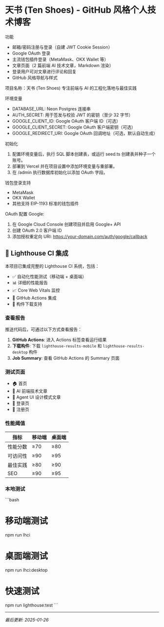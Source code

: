 # 天书 (Ten Shoes) - GitHub 风格个人技术博客

功能
- 邮箱/密码注册与登录（自建 JWT Cookie Session）
- Google OAuth 登录
- 主流钱包插件登录（MetaMask、OKX Wallet 等）
- 文章页面（2 篇前端 AI 技术文章，Markdown 渲染）
- 登录用户可对文章进行评论和回复
- GitHub 风格导航与样式

项目名称：天书 (Ten Shoes)
专注前端与 AI 的工程化落地与最佳实践

环境变量
- DATABASE_URL: Neon Postgres 连接串
- AUTH_SECRET: 用于签发与校验 JWT 的密钥（至少 32 字节）
- GOOGLE_CLIENT_ID: Google OAuth 客户端 ID（可选）
- GOOGLE_CLIENT_SECRET: Google OAuth 客户端密钥（可选）
- GOOGLE_REDIRECT_URI: Google OAuth 回调地址（可选，默认自动生成）

初始化
1. 配置环境变量后，执行 SQL 脚本创建表，或运行 seed.ts 创建表并种子一个账号。
2. 部署到 Vercel 并在项目设置中添加环境变量与重部署。
3. 在 /admin 执行数据库初始化以添加 OAuth 字段。

钱包登录支持
- MetaMask
- OKX Wallet
- 其他支持 EIP-1193 标准的钱包插件

OAuth 配置
Google:
1. 在 Google Cloud Console 创建项目并启用 Google+ API
2. 创建 OAuth 2.0 客户端 ID
3. 添加授权重定向 URI: https://your-domain.com/auth/google/callback

## 🚀 Lighthouse CI 集成

本项目已集成完整的 Lighthouse CI 系统，包括：

- ✅ 自动化性能测试（移动端 + 桌面端）
- 📊 详细的性能报告
- 📈 Core Web Vitals 监控
- 💬 GitHub Actions 集成
- 🔗 构件下载支持

### 查看报告

推送代码后，可通过以下方式查看报告：

1. **GitHub Actions**: 进入 Actions 标签查看运行结果
2. **下载构件**: 下载 `lighthouse-results-mobile` 和 `lighthouse-results-desktop` 构件
3. **Job Summary**: 查看 GitHub Actions 的 Summary 页面

### 测试页面

- 🏠 首页
- 📄 AI 前端技术文章
- 📄 Agent UI 设计模式文章
- 🔐 登录页
- 📝 注册页

### 性能阈值

| 指标 | 移动端 | 桌面端 |
|------|--------|--------|
| 性能分数 | ≥70 | ≥80 |
| 可访问性 | ≥90 | ≥95 |
| 最佳实践 | ≥80 | ≥90 |
| SEO | ≥90 | ≥95 |

### 本地测试

\`\`\`bash
# 移动端测试
npm run lhci

# 桌面端测试
npm run lhci:desktop

# 快速测试
npm run lighthouse:test
\`\`\`

---

*最后更新: 2025-01-26*
